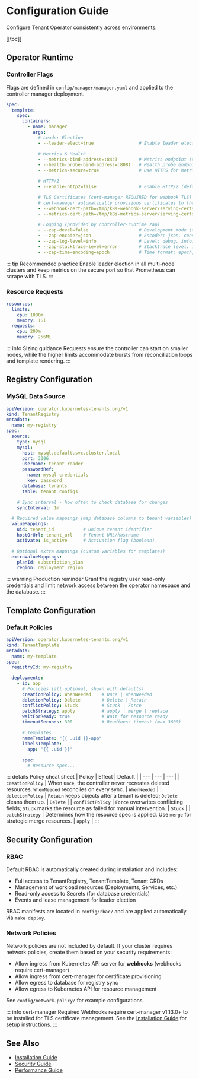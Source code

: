 # Configuration Guide

Configure Tenant Operator consistently across environments.

[[toc]]

## Operator Runtime

### Controller Flags

Flags are defined in `config/manager/manager.yaml` and applied to the controller manager deployment.

```yaml
spec:
  template:
    spec:
      containers:
        - name: manager
          args:
            # Leader Election
            - --leader-elect=true                 # Enable leader election (default: false)

            # Metrics & Health
            - --metrics-bind-address=:8443        # Metrics endpoint (default: 0 = disabled)
            - --health-probe-bind-address=:8081   # Health probe endpoint (default: :8081)
            - --metrics-secure=true               # Use HTTPS for metrics (default: true)

            # HTTP/2
            - --enable-http2=false                # Enable HTTP/2 (default: false, disabled for security)

            # TLS Certificates (cert-manager REQUIRED for webhook TLS)
            # cert-manager automatically provisions certificates to these paths
            - --webhook-cert-path=/tmp/k8s-webhook-server/serving-certs
            - --metrics-cert-path=/tmp/k8s-metrics-server/serving-certs

            # Logging (provided by controller-runtime zap)
            - --zap-devel=false                   # Development mode (default: true)
            - --zap-encoder=json                  # Encoder: json, console
            - --zap-log-level=info                # Level: debug, info, error, panic
            - --zap-stacktrace-level=error        # Stacktrace level: info, error, panic
            - --zap-time-encoding=epoch           # Time format: epoch, iso8601, rfc3339, etc.
```

::: tip Recommended practice
Enable leader election in all multi-node clusters and keep metrics on the secure port so that Prometheus can scrape with TLS.
:::

### Resource Requests

```yaml
resources:
  limits:
    cpu: 1000m
    memory: 1Gi
  requests:
    cpu: 200m
    memory: 256Mi
```

::: info Sizing guidance
Requests ensure the controller can start on smaller nodes, while the higher limits accommodate bursts from reconciliation loops and template rendering.
:::

## Registry Configuration

### MySQL Data Source

```yaml
apiVersion: operator.kubernetes-tenants.org/v1
kind: TenantRegistry
metadata:
  name: my-registry
spec:
  source:
    type: mysql
    mysql:
      host: mysql.default.svc.cluster.local
      port: 3306
      username: tenant_reader
      passwordRef:
        name: mysql-credentials
        key: password
      database: tenants
      table: tenant_configs

    # Sync interval - how often to check database for changes
    syncInterval: 1m

  # Required value mappings (map database columns to tenant variables)
  valueMappings:
    uid: tenant_id           # Unique tenant identifier
    hostOrUrl: tenant_url    # Tenant URL/hostname
    activate: is_active      # Activation flag (boolean)

  # Optional extra mappings (custom variables for templates)
  extraValueMappings:
    planId: subscription_plan
    region: deployment_region
```

::: warning Production reminder
Grant the registry user read-only credentials and limit network access between the operator namespace and the database.
:::

## Template Configuration

### Default Policies

```yaml
apiVersion: operator.kubernetes-tenants.org/v1
kind: TenantTemplate
metadata:
  name: my-template
spec:
  registryId: my-registry

  deployments:
    - id: app
      # Policies (all optional, shown with defaults)
      creationPolicy: WhenNeeded    # Once | WhenNeeded
      deletionPolicy: Delete        # Delete | Retain
      conflictPolicy: Stuck         # Stuck | Force
      patchStrategy: apply          # apply | merge | replace
      waitForReady: true            # Wait for resource ready
      timeoutSeconds: 300           # Readiness timeout (max 3600)

      # Templates
      nameTemplate: "{{ .uid }}-app"
      labelsTemplate:
        app: "{{ .uid }}"

      spec:
        # Resource spec...
```

::: details Policy cheat sheet
| Policy | Effect | Default |
| --- | --- | --- |
| `creationPolicy` | When `Once`, the controller never recreates deleted resources. `WhenNeeded` reconciles on every sync. | `WhenNeeded` |
| `deletionPolicy` | `Retain` keeps objects after a tenant is deleted; `Delete` cleans them up. | `Delete` |
| `conflictPolicy` | `Force` overwrites conflicting fields; `Stuck` marks the resource as failed for manual intervention. | `Stuck` |
| `patchStrategy` | Determines how the resource spec is applied. Use `merge` for strategic merge resources. | `apply` |
:::

## Security Configuration

### RBAC

Default RBAC is automatically created during installation and includes:
- Full access to TenantRegistry, TenantTemplate, Tenant CRDs
- Management of workload resources (Deployments, Services, etc.)
- Read-only access to Secrets (for database credentials)
- Events and lease management for leader election

RBAC manifests are located in `config/rbac/` and are applied automatically via `make deploy`.

### Network Policies

Network policies are not included by default. If your cluster requires network policies, create them based on your security requirements:
- Allow ingress from Kubernetes API server for **webhooks** (webhooks require cert-manager)
- Allow ingress from cert-manager for certificate provisioning
- Allow egress to database for registry sync
- Allow egress to Kubernetes API for resource management

See `config/network-policy/` for example configurations.

::: info cert-manager Required
Webhooks require cert-manager v1.13.0+ to be installed for TLS certificate management. See the [Installation Guide](installation.md) for setup instructions.
:::

## See Also

- [Installation Guide](installation.md)
- [Security Guide](security.md)
- [Performance Guide](performance.md)
